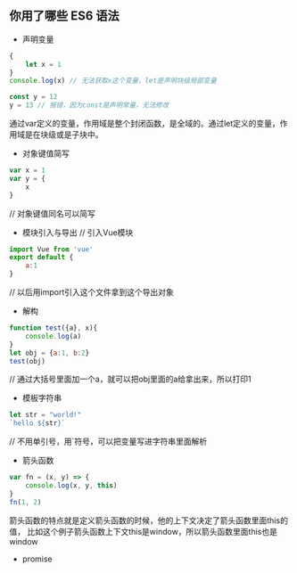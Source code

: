 
## 你用了哪些 ES6 语法

* 声明变量
```js
{
	let x = 1
}
console.log(x) // 无法获取x这个变量，let是声明块级局部变量

const y = 12
y = 13 // 报错，因为const是声明常量，无法修改
```
通过var定义的变量，作用域是整个封闭函数，是全域的。通过let定义的变量，作用域是在块级或是子块中。


* 对象键值简写
```js
var x = 1
var y = {
	x
}
```

// 对象键值同名可以简写
* 模块引入与导出
// 引入Vue模块
```js
import Vue from 'vue'
export default {
	a:1
}
```
// 以后用import引入这个文件拿到这个导出对象
* 解构
```js
function test({a}, x){
	console.log(a)
}
let obj = {a:1, b:2}
test(obj)
```

// 通过大括号里面加一个a，就可以把obj里面的a给拿出来，所以打印1
* 模板字符串
```js
let str = "world!"
`hello ${str}`
```

// 不用单引号，用`符号，可以把变量写进字符串里面解析
* 箭头函数
```js
var fn = (x, y) => {
	console.log(x, y, this)
}
fn(1, 2)
```
箭头函数的特点就是定义箭头函数的时候，他的上下文决定了箭头函数里面this的值， 比如这个例子箭头函数上下文this是window，所以箭头函数里面this也是window


* promise